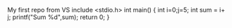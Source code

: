 My first repo from VS
include <stdio.h>
int main()
{
  int i=0;j=5;
  int sum = i+ j;
  printf("Sum %d",sum);
  return 0;
}
